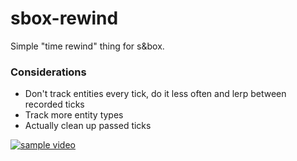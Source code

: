 # sbox-rewind

Simple "time rewind" thing for s&box.

### Considerations
* Don't track entities every tick, do it less often and lerp between recorded ticks
* Track more entity types
* Actually clean up passed ticks

[![sample video](http://img.youtube.com/vi/ig0ykXbEzj8/0.jpg)](http://www.youtube.com/watch?v=ig0ykXbEzj8 "s&box rewind")
